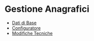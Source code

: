 # Gestione Anagrafici
- [Dati di Base](DocumentazioneSmeUP/DOC_OPE/000020/BR/_sidebar.md)
- [Configuratore](DocumentazioneSmeUP/DOC_OPE/000020/CF/_sidebar.md)
- [Modifiche Tecniche](DocumentazioneSmeUP/DOC_OPE/000020/MT/_sidebar.md)
